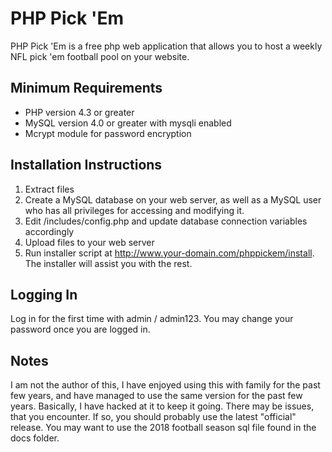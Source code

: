 # PHP Pick 'Em

PHP Pick 'Em is a free php web application that allows you to host a weekly NFL pick 'em football pool on your website.

## Minimum Requirements

* PHP version 4.3 or greater
* MySQL version 4.0 or greater with mysqli enabled
* Mcrypt module for password encryption


## Installation Instructions

1. Extract files
2. Create a MySQL database on your web server, as well as a MySQL user who has all privileges for accessing and modifying it.
3. Edit /includes/config.php and update database connection variables accordingly
4. Upload files to your web server
5. Run installer script at http://www.your-domain.com/phppickem/install.  The installer will assist you with the rest.

## Logging In

Log in for the first time with admin / admin123.  You may change your password once you are logged in.

## Notes
I am not the author of this, I have enjoyed using this with family for the past few years, and have managed to use the same version for the past few years.  Basically, I have hacked at it to keep it going.  There may be issues, that you encounter.  If so, you should probably use the latest "official" release.  You may want to use the 2018 football season sql file found in the docs folder.
